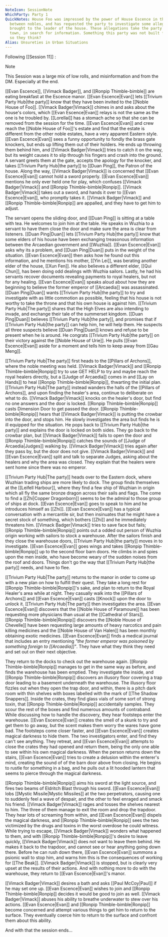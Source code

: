 ```yaml
---
NoteIcon: SessionNote
WhichParty: Party 1
QuickNotes: House Foo was impressed by the power of House Escence in the fight
  between nobles, and has requested the party to investigate some allegations
  brought to the leader of the house. These allegations take the party around
  town, in search for information. Something this party was not built for... or
  so they think?
Alias: Unsureties in Urban Situations
---
```

Following [[Session 11]] : 

> [!note]
> This Session was a large mix of low rolls, and misinformation and  from the DM. Especially at the end.

[[Evan Escence]], [[Vimack Badger]], and [[Ronpip Thimble-bimble]] are eating breakfast at the Escence manor. [[Evan Escence|Evan]] lets [[Trivium Party Hub|the party]] know that they have been invited to the [[Noble House of Foo]]. [[Vimack Badger|Vimack]] chimes in and asks about the house's colors, which [[Evan Escence|Evan]] relays is not the same as the one is he troubled by. [[Lorellai]] has a stomach ache so that she can be removed from the session for the time. [[Evan Escence|Evan]] and crew reach the [[Noble House of Foo]]'s estate and find that the estate is different from the other noble estates, have a very apparent Eastern style. [[Evan Escence|Evan]] sees a funny opportunity to fondly the brass gate knockers, but ends up lifting them out of their holders. He ends up throwing them behind him, and [[Vimack Badger|Vimack]] tries to catch it on the way, but its weight causes it to slip through his fingers and crash into the ground. A servant greets them at the gate, accepts the apology for the knocker, and takes [[Trivium Party Hub|the party]] to [[Duan Ping]], the Patron of the house. Along the way, [[Vimack Badger|Vimack]] is concerned that [[Evan Escence|Evan]] cannot hold a sword properly. [[Evan Escence|Evan]] mentions he only ever held one for play, which confuses [[Vimack Badger|Vimack]] and [[Ronpip Thimble-bimble|Ronpip]]. [[Vimack Badger|Vimack]] takes out a sword, and hands it over to [[Evan Escence|Evan]], who promptly takes it. [[Vimack Badger|Vimack]] and [[Ronpip Thimble-bimble|Ronpip]] are appalled, and they have to get him to adjust. 

The servant opens the sliding door, and [[Duan Ping]] is sitting at a table with tea. He welcomes to join him at the table. He speaks in Wuzhia to a servant to have them close the door and make sure the area is clear from listeners. [[Duan Ping|Duan]] lets [[Trivium Party Hub|the party]] know that some elders of his house have been exchanging treasonous information between the Arcaedian government and [[Wuzhia]]. [[Evan Escence|Evan]] asks why its a problem, and [[Duan Ping|Duan]] puts in the weight of the situation. [[Evan Escence|Evan]] then asks how he found out this information, and he mentions his mother, [[Yin Lei]], was berating another elder of the house, [[Xun Fen]]. He also believes a different elder, [[Qui Chun]], has been doing odd dealings with Wuzhia sailors. Lastly, he had his servants recover documents revealing payments to royal healers, but not for any healing. [[Evan Escence|Evan]] speaks aloud about how they are beginning to believe the former emperor of [[Arcaedia]] was assassinated. [[Duan Ping|Duan]] wants [[Trivium Party Hub|the party]] to try and investigate with as little commotion as possible, feeling that his house is not worthy to take the throne and that his own house is against him. [[Trivium Party Hub|The party]] shares that the High Elves are also intending to invade, and exchange their tale of the summerset kingdom. [[Duan Ping|Duan]] believes [[Trivium Party Hub|the party]], and promises that if [[Trivium Party Hub|the party]] can help him, he will help them. He suspects all three suspects believe [[Duan Ping|Duan]] knows and refuse to be present when he is around. He congrats [[Trivium Party Hub|the party]] on their victory against the [[Noble House of Urie]]. He pulls [[Evan Escence|Evan]] aside for a moment and tells him to keep away from [[Gau Meng]]. 

[[Trivium Party Hub|The party]] first heads to the [[Pillars of Archons]], where the noble meeting was held. [[Vimack Badger|Vimack]] and [[Ronpip Thimble-bimble|Ronpip]] try to use GET HELP to try and maybe reach the royal healers directly, but a [[Judge of Arcaedia]] comes in and [[Lay on Hands]] to heal [[Ronpip Thimble-bimble|Ronpip]], thwarting the initial plan. [[Trivium Party Hub|The party]] instead wanders the halls of the [[Pillars of Archons]], and upon finding the healer's area, continue to deliberate on what to do. [[Vimack Badger|Vimack]] knocks on the healer's door, but find no one answers and the door is locked. [[Ronpip Thimble-bimble|Ronpip]] casts Dimension Door to get passed the door. [[Ronpip Thimble-bimble|Ronpip]] hears that [[Vimack Badger|Vimack]] is putting the crowbar into the door, and stops him. He slowly investigates the area but finds he is ill equipped for the situation. He pops back to [[Trivium Party Hub|the party]] and explains the door is locked on both sides. They go back to the crowbar plan, but [[Vimack Badger|Vimack]] fails to open the door and [[Ronpip Thimble-bimble|Ronpip]] catches the sounds of [[Judge of Arcaedia|Judges]] walking by. [[Vimack Badger|Vimack]] tries again after they pass by, but the door does not give. [[Vimack Badger|Vimack]] and [[Evan Escence|Evan]] split and talk to separate Judges, asking about the healers and why the area was closed. They explain that the healers were sent home since there was no emperor. 

[[Trivium Party Hub|The party]] heads over to the Eastern dock, where Wuzhian trading ships are more likely to dock. The group finds themselves at the [[Leifell Harbour]], where they find a few ship of Wuzhian in origin which all fly the same bronze dragon across their sails and flags. The come to find a [[Zhi|Copper Dragonborn]] seems to be the admiral to those group of ships at dock. [[Evan Escence|Evan]] goes to speak to him and he introduces himself as [[Zhi]]. [[Evan Escence|Evan]] has a typical conversation with a mercantile sir, but then insinuates that he might have a secret stock of something, which bothers [[Zhi]] and he immediately threatens him. [[Vimack Badger|Vimack]] tries to save face but fails; [[Ronpip Thimble-bimble|Ronpip]] points out a odded out person of Wuzhia origin working with sailors to stock a warehouse. After the sailors finish and they close the warehouse doors, [[Trivium Party Hub|the party]] moves in to investigate. [[Evan Escence|Evan]] goes wings and takes [[Ronpip Thimble-bimble|Ronpip]] up to the second floor barn doors. He climbs in and spies upon the men inside, who have become weary of the sudden noises from the roof and doors. Things don't go the way that [[Trivium Party Hub|the party]] needs, and have to flee.

[[Trivium Party Hub|The party]] returns to the manor in order to come up with a new plan on how to fulfill their quest. They take a long rest for [[Ronpip Thimble-bimble|Ronpip]]'s sake, and plan to return to the Royal Healer's area while at night. They casually walk into the [[Pillars of Archons]] and [[Evan Escence|Evan]] casts [[Knock]] upon the door to unlock it. [[Trivium Party Hub|The party]] then investigates the area. [[Evan Escence|Evan]] discovers that the [[Noble House of Paramoure]] has been requesting more physicians than usual at the [[Cathedral of Stars]]. [[Ronpip Thimble-bimble|Ronpip]] discovers the [[Noble House of Chevelle]] have been requesting large amounts of heavy narcotics and pain killing medicines and the [[Noble House of Van Halen]] has been monthly obtaining exotic medicines. [[Evan Escence|Evan]] finds a medical journal that includes an entry mentioning *"the former emperor was poisoned by something foreign to [[Arcaedia]]"*. They have what they think they need and set out on their next objective.

They return to the docks to check out the warehouse again. [[Ronpip Thimble-bimble|Ronpip]] manages to get in the same way as before, and finds the warehouse has been emptied. They investigate the inside, and [[Ronpip Thimble-bimble|Ronpip]] discovers an illusory floor covering a trap door leading to a basement underneath the warehouse. The illusory floor fizzles out when they open the trap door, and within, there is a pitch dark room with thin shelves with boxes labelled with the mark of [[The Shadow Snappers]]. Inside the crates, they find glass vials of some sort of strong toxin, that [[Ronpip Thimble-bimble|Ronpip]] accidentally samples. They scour the rest of the boxes and find numerous amounts of contraband. While discussing how to handle the discovery, they hear footsteps enter the warehouse. [[Evan Escence|Evan]] creates the smell of a skunk to try and get them to go away, but the scent makes them worry the wares have gone bad. The footsteps come closer faster, and [[Evan Escence|Evan]] creates magical darkness to hide them. The two investigators enter, and find they can't see anything. They retreat, and [[Evan Escence|Evan]] attempts to close the crates they had opened and return them, being the only one able to see within his own magical darkness. When the person returns down the stairs, [[Evan Escence|Evan]] tries to create a delusion within the enterer's mind, creating the sound of of the barn door above from closing. He begins to rustle for something in a bag, and he pulls out a lit hooded lantern that seems to pierce through the magical darkness.

[[Ronpip Thimble-bimble|Ronpip]] aims his sword at the light source, and fires two beams of Eldritch Blast through his sword. [[Evan Escence|Evan]] lobs [[Mystic Missile|Mystic Missiles]] at the two perpetrators, causing one to suddenly feel a wave of despair, and the other to feel enraged and smack his friend. [[Vimack Badger|Vimack]] rages and tosses the shelves nearest to him. The three of them manage to exit the room and drop the trapdoor. They hear lots of screaming from within, and [[Evan Escence|Evan]] dispels the magical darkness, and [[Ronpip Thimble-bimble|Ronpip]] sees the two victimized by the drugs and toxins in the worst overdose he could witness. While trying to escape, [[Vimack Badger|Vimack]] wonders what happened to them, and with [[Ronpip Thimble-bimble|Ronpip]]'s desire to leave quickly, [[Vimack Badger|Vimack]] does not want to leave them behind. He makes it back to the trapdoor, and cannot see or hear anything going down there. Before he can rush down there, [[Evan Escence|Evan]] summons a psionic wall to stop him, and warns him this is the consequences of working for [[The Beak]]. [[Vimack Badger|Vimack]] is stopped, but is clearly very upset at the results of their actions. And with nothing more to do with the warehouse, they return to [[Evan Escence|Evan]]'s manor.

[[Vimack Badger|Vimack]] desires a bath and asks [[Paul McCoy|Paul]] if he may set one up. [[Evan Escence|Evan]] wishes to join and [[Ronpip Thimble-bimble|Ronpip]] decides it would be good to join as well. [[Vimack Badger|Vimack]] abuses his ability to breathe underwater to stew over his actions. [[Evan Escence|Evan]] and [[Ronpip Thimble-bimble|Ronpip]] become concerned and attempt various things to get him to return to the surface. They eventually coerce him to return to the surface and confront them about this ability.

And with that the session ends...
